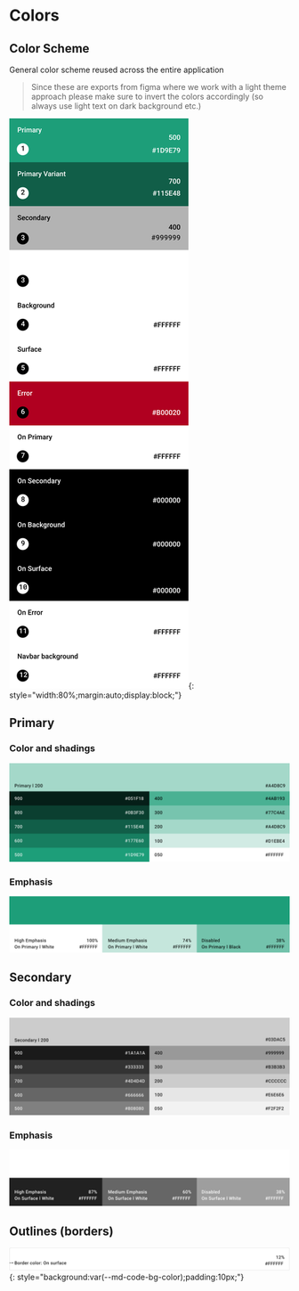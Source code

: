 # Colors

## Color Scheme

General color scheme reused across the entire application

> Since these are exports from figma where we work with a light theme approach
> please make sure to invert the colors accordingly (so always use light text on dark background etc.)

![Color Scheme](../assets/images/palette/01%20Color%20Scheme.svg){: style="width:80%;margin:auto;display:block;"}

## Primary

### Color and shadings

![Color and shadings](../assets/images/palette/Primary.svg)

### Emphasis

![Emphasis](../assets/images/palette/On%20Primary.svg)

## Secondary

### Color and shadings

![Color and shadings](../assets/images/palette/Secondary.svg)

### Emphasis

![Emphasis](../assets/images/palette/On%20Surface.svg)


## Outlines (borders)

![Outlines (borders)](../assets/images/palette/Outline.svg){: style="background:var(--md-code-bg-color);padding:10px;"}
